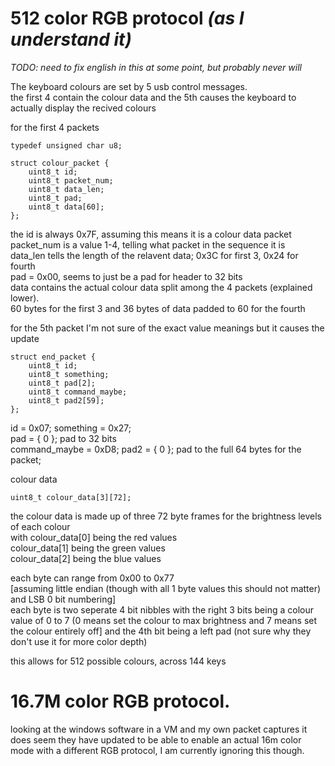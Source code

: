 # 512 color RGB protocol *(as I understand it)*
*TODO: need to fix english in this at some point, but probably never will*  

The keyboard colours are set by 5 usb control messages.  
the first 4 contain the colour data and the 5th causes the keyboard to actually display the recived colours

for the first 4 packets
```
typedef unsigned char u8;

struct colour_packet {
	uint8_t id;
	uint8_t packet_num;
	uint8_t data_len;
	uint8_t pad;
	uint8_t data[60];
};
```
the id is always 0x7F, assuming this means it is a colour data packet  
packet_num is a value 1-4, telling what packet in the sequence it is  
data_len tells the length of the relavent data; 0x3C for first 3, 0x24 for fourth  
pad = 0x00, seems to just be a pad for header to 32 bits  
data contains the actual colour data split among the 4 packets (explained lower).  
60 bytes for the first 3 and 36 bytes of data padded to 60 for the fourth

for the 5th packet I'm not sure of the exact value meanings but it causes the update
```
struct end_packet {
	uint8_t id;
	uint8_t something;
	uint8_t pad[2];
	uint8_t command_maybe;
	uint8_t pad2[59];
};
```
id = 0x07;
something = 0x27;  
pad = { 0 }; pad to 32 bits  
command_maybe = 0xD8;
pad2 = { 0 }; pad to the full 64 bytes for the packet;  

colour data
```
uint8_t colour_data[3][72];
```
the colour data is made up of three 72 byte frames for the brightness levels of each colour  
with colour_data[0] being the red values  
colour_data[1] being the green values  
colour_data[2] being the blue values  

each byte can range from 0x00 to 0x77  
[assuming little endian (though with all 1 byte values this should not matter) and LSB 0 bit numbering]  
each byte is two seperate 4 bit nibbles with the right 3 bits being a colour value of 0 to 7 (0 means set the colour to max brightness and 7 means set the colour entirely off] and the 4th bit being a left pad (not sure why they don't use it for more color depth)

this allows for 512 possible colours, across 144 keys


# 16.7M color RGB protocol.

looking at the windows software in a VM and my own packet captures it does seem they have updated to be able to enable an actual 16m color mode with a different RGB protocol, I am currently ignoring this though.  
